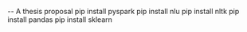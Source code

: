 -- A thesis proposal
pip install pyspark
pip install nlu
pip install nltk
pip install pandas
pip install sklearn
